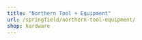```yaml
---
title: "Northern Tool + Equipment"
url: /springfield/northern-tool-equipment/
shop: hardware
---
```

